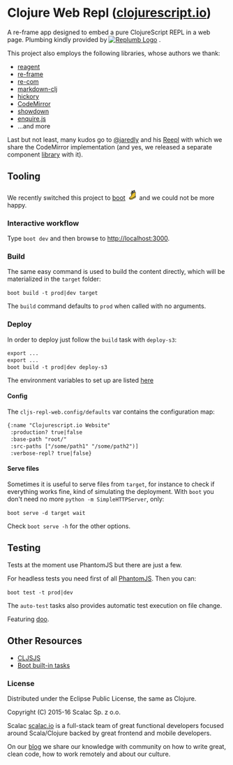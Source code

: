 # Clojure Web Repl ([clojurescript.io](http://www.clojurescript.io))

A re-frame app designed to embed a pure ClojureScript REPL in a web
page.
Plumbing kindly provided by
<a href="https://github.com/ScalaConsultants/replumb">
 <img width="103px" height="24px" border="0" src="https://raw.githubusercontent.com/ScalaConsultants/replumb/master/images/replumb_logo_bg.jpg" alt="Replumb Logo"/></a>
.

This project also employs the following libraries, whose authors we thank:

* [reagent](https://github.com/reagent-project/reagent)
* [re-frame](https://github.com/Day8/re-frame)
* [re-com](https://github.com/Day8/re-com)
* [markdown-clj](https://github.com/yogthos/markdown-clj)
* [hickory](https://github.com/davidsantiago/hickory)
* [CodeMirror](https://github.com/codemirror/CodeMirror)
* [showdown](https://github.com/showdownjs/showdown)
* [enquire.js](https://github.com/WickyNilliams/enquire.js)
* ...and more

Last but not least, many kudos go to [@jaredly](https://github.com/jaredly) and
his [Reepl](https://github.com/jaredly/reepl) with which we share the
CodeMirror implementation (and yes, we released a separate component
[library](https://github.com/Lambda-X/re-console) with it).

## Tooling

We recently switched this project to [boot](http://boot-clj.com/)
<img width="24px" height="24px" src="https://github.com/boot-clj/boot-clj.github.io/blob/master/assets/images/logos/boot-logo-3.png" alt="Boot Logo"/>
and we could not be more happy.

### Interactive workflow

Type `boot dev` and then browse to [http://localhost:3000](http://localhost:3000).

### Build

The same easy command is used to build the content directly, which will be
materialized in the `target` folder:

`boot build -t prod|dev target`

The `build` command defaults to `prod` when called with no arguments.

### Deploy

In order to deploy just follow the `build` task with `deploy-s3`:

```
export ...
export ...
boot build -t prod|dev deploy-s3
```

The environment variables to set up are listed
[here](https://github.com/Lambda-X/cljs-repl-web/blob/devel/build.boot#L73)


#### Config

The `cljs-repl-web.config/defaults` var contains the configuration map:

```
{:name "Clojurescript.io Website"
 :production? true|false
 :base-path "root/"
 :src-paths ["/some/path1" "/some/path2")]
 :verbose-repl? true|false}
```

#### Serve files

Sometimes it is useful to serve files from `target`, for instance to check if
everything works fine, kind of simulating the deployment. With `boot` you don't
need no more `python -m SimpleHTTPServer`, only:

`boot serve -d target wait`

Check `boot serve -h` for the other options.

## Testing

Tests at the moment use PhantomJS but there are just a few.

For headless tests you need first of all
[PhantomJS](https://github.com/ariya/phantomjs/). Then you can:

`boot test -t prod|dev`

The `auto-test` tasks also provides automatic test execution on file change.

Featuring [doo](https://github.com/bensu/doo).

## Other Resources

 * [CLJSJS](https://github.com/cljsjs/packages)
 * [Boot built-in tasks](https://github.com/boot-clj/boot/wiki/Built-in-Tasks)

### License

Distributed under the Eclipse Public License, the same as Clojure.

Copyright (C) 2015-16 Scalac Sp. z o.o.

Scalac [scalac.io](http://scalac.io/?utm_source=scalac_github&utm_campaign=scalac1&utm_medium=web) is a full-stack team of great functional developers focused around Scala/Clojure backed by great frontend and mobile developers.

On our [blog](http://blog.scalac.io/?utm_source=scalac_github&utm_campaign=scalac1&utm_medium=web) we share our knowledge with community on how to write great, clean code, how to work remotely and about our culture.
